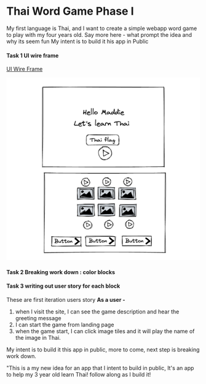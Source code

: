 # Thai Word Game Phase I

My first language is Thai, and I want to create a simple webapp word game to play with my four years old. Say more here - what prompt the idea and why its seem fun
My intent is to build it his app in Public

#### Task 1 UI wire frame

[UI Wire Frame](https://excalidraw.com/#json=SOM85H-29YGUNFU6atZI6,AfqFty9PlsO5-V41baM6qA)

![UI-WireFrame IMG](../asset/THuiwireframe.png)

#### Task 2 Breaking work down : color blocks

#### Task 3 writing out user story for each block

These are first iteration users story
**As a user -**

1. when I visit the site, I can see the game description and hear the greeting message
2. I can start the game from landing page
3. when the game start, I can click image tiles and it will play the name of the image in Thai.

My intent is to build it this app in public, more to come, next step is breaking work down.

"This is a my new idea for an app that I intent to build in public, It's an app to help my 3 year old learn Thai! follow along as I build it!
